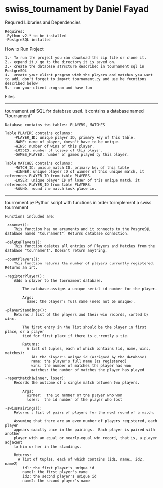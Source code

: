 # swiss_tournament by Daniel Fayad

Required Libraries and Dependencies

    Requires: 
    -Python v2.* to be installed
    -PostgreSQL installed

How to Run Project

    1.- To run the project you can download the zip file or clone it.
    2.- expand it / go to the directory it is saved on.
    3.- create the database structure described in tournament.sql in PostgreSQL
    4.- create your client program with the players and matches you want to add, don't forget to import tournament.py and use he fucntions described below
    5.- run your client program and have fun

Files

--------------------------
tournament.sql
    SQL for database used, it contains a database named "tournament"
    
    Database contains two tables: PLAYERS, MATCHES
    
    Table PLAYERS contains columns:
        -PLAYER_ID: unique player ID, primary key of this table.
        -NAME: name of player, doesn't have to be unique.
        -WINS: number of wins of this player.
        -LOSSES: number of losses of this player.
        -GAMES_PLAYED: number of games played by this player.
    
    Table MATCHES contains columns:
        -MATCH_ID: unique match ID, primary key of this table.
        -WINNER: unique player ID of winner of this unique match, it references PLAYER_ID from table PLAYERS.
        -LOSER: unique player ID of loser of this unique match, it references PLAYER_ID from table PLAYERS.
        -ROUND: round the match took place in.


--------------------------
tournament.py
    Python script with functions in order to implement a swiss tournament
    
    Functions included are:
    
    -connect(): 
        This function has no arguments and it connects to the PosgreSQL database named "tournament". Returns database connection.
    
    -deletePlayers(): 
        This function deletes all entries of Players and Matches from the database "tournament". Doesn't return anything.
     
    -countPlayers(): 
        This function returns the number of players currently registered. Returns an int.
    
    -registerPlayer():
        Adds a player to the tournament database.
          
            The database assigns a unique serial id number for the player.
          
            Args:
              name: the player's full name (need not be unique).
    
    -playerStandings():
        Returns a list of the players and their win records, sorted by wins.
        
            The first entry in the list should be the player in first place, or a player
            tied for first place if there is currently a tie.
        
            Returns:
              A list of tuples, each of which contains (id, name, wins, matches):
                id: the player's unique id (assigned by the database)
                name: the player's full name (as registered)
                wins: the number of matches the player has won
                matches: the number of matches the player has played
    
    -reportMatch(winner, loser):
        Records the outcome of a single match between two players.
        
            Args:
              winner:  the id number of the player who won
              loser:  the id number of the player who lost
    
    -swissPairings():
        Returns a list of pairs of players for the next round of a match.
      
        Assuming that there are an even number of players registered, each player
        appears exactly once in the pairings.  Each player is paired with another
        player with an equal or nearly-equal win record, that is, a player adjacent
        to him or her in the standings.
      
        Returns:
          A list of tuples, each of which contains (id1, name1, id2, name2)
            id1: the first player's unique id
            name1: the first player's name
            id2: the second player's unique id
            name2: the second player's name
